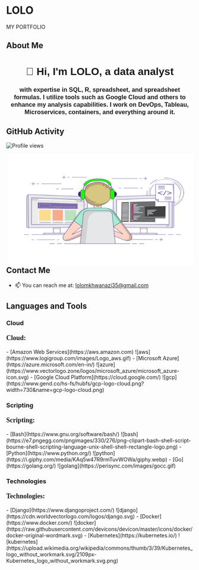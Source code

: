 # LOLO
MY PORTFOLIO


<!-- About Me Section -->
## About Me

<h1 align="center"><font face="Arial">👋 Hi, I'm LOLO, a data analyst</a></font></h1> <h3 align="center"><font face="Arial"> with expertise in SQL, R, spreadsheet, and spreadsheet formulas. I utilize tools such as Google Cloud and others to enhance my analysis capabilities. I work on DevOps, Tableau, Microservices, containers, and everything around it.</font></h3>

<!-- Stats and GitHub activity -->
## GitHub Activity
![Profile views](https://komarev.com/ghpvc/?username=n4si&label=Profile+views&color=0e75b6&style=flat)


<!-- Header Section -->

</p>
<!-- GIF -->
<img align="right" height="300" width="500" src="https://raw.githubusercontent.com/mikonoid/mikonoid/main/images/gifs/coder3.gif" />




## Contact Me

- 📫 You can reach me at: [lolomkhwanazi35@gmail.com](mailto:lolomkhwanazi35@gmail.com)

<!-- Languages and Tools Section -->
## Languages and Tools


### Cloud
<h4><font size="+1" face="Tahoma">Cloud:</font></h4>
<p align="left">
- [Amazon Web Services](https://aws.amazon.com)
  ![aws](https://www.logigroup.com/images/Logo_aws.gif)
- [Microsoft Azure](https://azure.microsoft.com/en-in/)
  ![azure](https://www.vectorlogo.zone/logos/microsoft_azure/microsoft_azure-icon.svg)
- [Google Cloud Platform](https://cloud.google.com/)
  ![gcp](https://www.gend.co/hs-fs/hubfs/gcp-logo-cloud.png?width=730&name=gcp-logo-cloud.png)

### Scripting
<h4><font size="+1" face="Tahoma">Scripting:</font></h4>
<p align="left">
- [Bash](https://www.gnu.org/software/bash/)
  ![bash](https://e7.pngegg.com/pngimages/330/276/png-clipart-bash-shell-script-bourne-shell-scripting-language-unix-shell-shell-rectangle-logo.png)
- [Python](https://www.python.org/)
  ![python](https://i.giphy.com/media/KAq5w47R9rmTuvWOWa/giphy.webp)
- [Go](https://golang.org/)
  ![golang](https://perisync.com/images/gocc.gif)

### Technologies
<h4><font size="+1" face="Tahoma">Technologies:</font></h4>
<p align="left">
- [Django](https://www.djangoproject.com/)
  ![django](https://cdn.worldvectorlogo.com/logos/django.svg)
- [Docker](https://www.docker.com/)
  ![docker](https://raw.githubusercontent.com/devicons/devicon/master/icons/docker/docker-original-wordmark.svg)
- [Kubernetes](https://kubernetes.io/)
  ![kubernetes](https://upload.wikimedia.org/wikipedia/commons/thumb/3/39/Kubernetes_logo_without_workmark.svg/2109px-Kubernetes_logo_without_workmark.svg.png)


